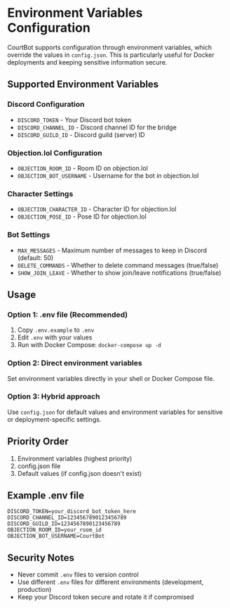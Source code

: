 # Environment Variables Configuration

CourtBot supports configuration through environment variables, which override the values in `config.json`. This is particularly useful for Docker deployments and keeping sensitive information secure.

## Supported Environment Variables

### Discord Configuration
- `DISCORD_TOKEN` - Your Discord bot token
- `DISCORD_CHANNEL_ID` - Discord channel ID for the bridge
- `DISCORD_GUILD_ID` - Discord guild (server) ID

### Objection.lol Configuration
- `OBJECTION_ROOM_ID` - Room ID on objection.lol
- `OBJECTION_BOT_USERNAME` - Username for the bot in objection.lol

### Character Settings
- `OBJECTION_CHARACTER_ID` - Character ID for objection.lol
- `OBJECTION_POSE_ID` - Pose ID for objection.lol

### Bot Settings
- `MAX_MESSAGES` - Maximum number of messages to keep in Discord (default: 50)
- `DELETE_COMMANDS` - Whether to delete command messages (true/false)
- `SHOW_JOIN_LEAVE` - Whether to show join/leave notifications (true/false)

## Usage

### Option 1: .env file (Recommended)
1. Copy `.env.example` to `.env`
2. Edit `.env` with your values
3. Run with Docker Compose: `docker-compose up -d`

### Option 2: Direct environment variables
Set environment variables directly in your shell or Docker Compose file.

### Option 3: Hybrid approach
Use `config.json` for default values and environment variables for sensitive or deployment-specific settings.

## Priority Order
1. Environment variables (highest priority)
2. config.json file
3. Default values (if config.json doesn't exist)

## Example .env file
```
DISCORD_TOKEN=your_discord_bot_token_here
DISCORD_CHANNEL_ID=1234567890123456789
DISCORD_GUILD_ID=1234567890123456789
OBJECTION_ROOM_ID=your_room_id
OBJECTION_BOT_USERNAME=CourtBot
```

## Security Notes
- Never commit `.env` files to version control
- Use different `.env` files for different environments (development, production)
- Keep your Discord token secure and rotate it if compromised

